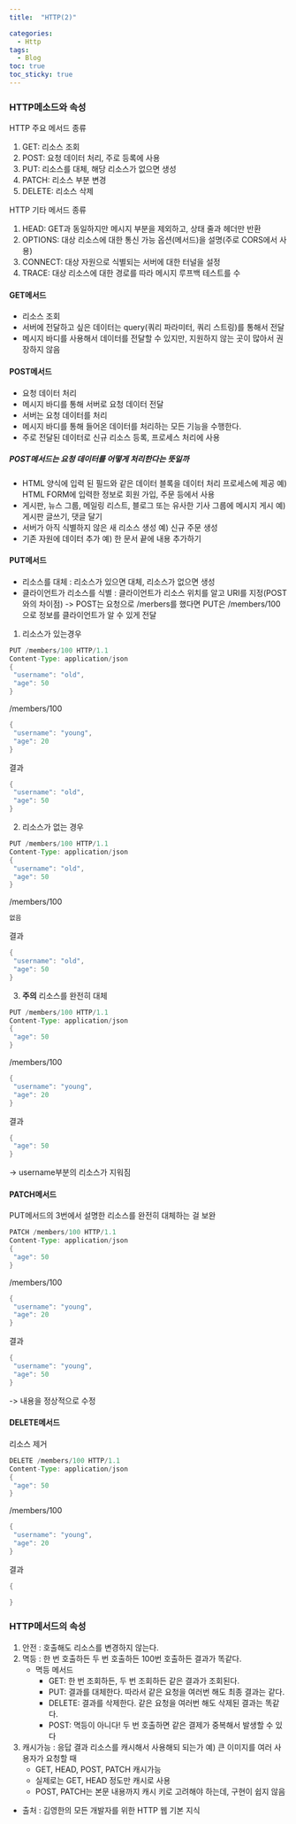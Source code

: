 ```yaml
---
title:  "HTTP(2)"

categories:
  - Http
tags:
  - Blog
toc: true
toc_sticky: true
---
```


### HTTP메소드와 속성

HTTP 주요 메서드 종류

1. GET: 리소스 조회
2. POST: 요청 데이터 처리, 주로 등록에 사용
3. PUT: 리소스를 대체, 해당 리소스가 없으면 생성
4. PATCH: 리소스 부분 변경
5. DELETE: 리소스 삭제

HTTP 기타 메서드 종류

1. HEAD: GET과 동일하지만 메시지 부분을 제외하고, 상태 줄과 헤더만 반환
2. OPTIONS: 대상 리소스에 대한 통신 가능 옵션(메서드)을 설명(주로 CORS에서 사용)
3. CONNECT: 대상 자원으로 식별되는 서버에 대한 터널을 설정
4. TRACE: 대상 리소스에 대한 경로를 따라 메시지 루프백 테스트를 수

#### GET메서드

- 리소스 조회
- 서버에 전달하고 싶은 데이터는 query(쿼리 파라미터, 쿼리 스트링)를 통해서 전달
- 메시지 바디를 사용해서 데이터를 전달할 수 있지만, 지원하지 않는 곳이 많아서 권장하지
않음

#### POST메서드

- 요청 데이터 처리
- 메시지 바디를 통해 서버로 요청 데이터 전달
- 서버는 요청 데이터를 처리
- 메시지 바디를 통해 들어온 데이터를 처리하는 모든 기능을 수행한다.
- 주로 전달된 데이터로 신규 리소스 등록, 프로세스 처리에 사용

##### POST메서드는 요청 데이터를 어떻게 처리한다는 뜻일까
- HTML 양식에 입력 된 필드와 같은 데이터 블록을 데이터 처리 프로세스에 제공 예) HTML FORM에 입력한 정보로 회원 가입, 주문 등에서 사용
- 게시판, 뉴스 그룹, 메일링 리스트, 블로그 또는 유사한 기사 그룹에 메시지 게시 예) 게시판 글쓰기, 댓글 달기
- 서버가 아직 식별하지 않은 새 리소스 생성 예) 신규 주문 생성
- 기존 자원에 데이터 추가 예) 한 문서 끝에 내용 추가하기

#### PUT메서드

- 리소스를 대체 : 리소스가 있으면 대체, 리소스가 없으면 생성
- 클라이언트가 리소스를 식별 : 클라이언트가 리소스 위치를 알고 URI를 지정(POST와의 차이점) -> POST는 요청으로 /merbers를 했다면 PUT은 /members/100으로 정보를 클라이언트가 알 수 있게 전달

1. 리소스가 있는경우
```java
PUT /members/100 HTTP/1.1
Content-Type: application/json
{
 "username": "old",
 "age": 50
}
```
/members/100
```java
{
 "username": "young",
 "age": 20
}
```
결과
```java
{
 "username": "old",
 "age": 50
}
```

2. 리소스가 없는 경우
```java
PUT /members/100 HTTP/1.1
Content-Type: application/json
{
 "username": "old",
 "age": 50
}
```
/members/100
```java
없음
```
결과
```java
{
 "username": "old",
 "age": 50
}
```
3. **주의** 리소스를 완전히 대체
```java
PUT /members/100 HTTP/1.1
Content-Type: application/json
{
 "age": 50
}
```
/members/100
```java
{
 "username": "young",
 "age": 20
}
```
결과
```java
{
 "age": 50
}
```
-> username부분의 리소스가 지워짐

#### PATCH메서드

PUT메서드의 3번에서 설명한 리소스를 완전히 대체하는 걸 보완
```java
PATCH /members/100 HTTP/1.1
Content-Type: application/json
{
 "age": 50
}
```
/members/100
```java
{
 "username": "young",
 "age": 20
}
```
결과
```java
{
 "username": "young",
 "age": 50 
}
```
-> 내용을 정상적으로 수정

#### DELETE메서드

리소스 제거
```java
DELETE /members/100 HTTP/1.1
Content-Type: application/json
{
 "age": 50
}
```
/members/100
```java
{
 "username": "young",
 "age": 20
}
```
결과
```java
{

}
```

### HTTP메서드의 속성

1. 안전 : 호출해도 리소스를 변경하지 않는다.
2. 멱등 : 한 번 호출하든 두 번 호출하든 100번 호출하든 결과가 똑같다.
    - 멱등 메서드
        * GET: 한 번 조회하든, 두 번 조회하든 같은 결과가 조회된다.
        * PUT: 결과를 대체한다. 따라서 같은 요청을 여러번 해도 최종 결과는 같다.
        * DELETE: 결과를 삭제한다. 같은 요청을 여러번 해도 삭제된 결과는 똑같다.
        * POST: 멱등이 아니다! 두 번 호출하면 같은 결제가 중복해서 발생할 수 있다 
3. 캐시가능 : 응답 결과 리소스를 캐시해서 사용해되 되는가 예) 큰 이미지를 여러 사용자가 요청할 때
    - GET, HEAD, POST, PATCH 캐시가능
    - 실제로는 GET, HEAD 정도만 캐시로 사용 
    - POST, PATCH는 본문 내용까지 캐시 키로 고려해야 하는데, 구현이 쉽지 않음

- 출처 : 김영한의 모든 개발자를 위한 HTTP 웹 기본 지식